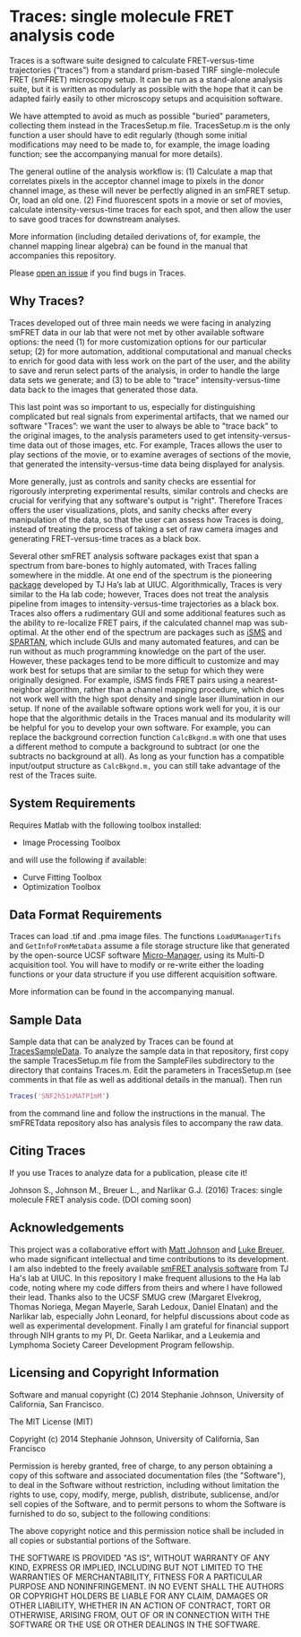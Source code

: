 # Traces: single molecule FRET analysis code

Traces is a software suite designed to calculate FRET-versus-time trajectories (“traces”) from a standard prism-based TIRF single-molecule FRET (smFRET) microscopy setup. It can be run as a stand-alone analysis suite, but it is written as modularly as possible with the hope that it can be adapted fairly easily to other microscopy setups and acquisition software.  

We have attempted to avoid as much as possible "buried" parameters, collecting them instead in the TracesSetup.m file.  TracesSetup.m is the only function a user should have to edit regularly (though some initial modifications may need to be made to, for example, the image loading function; see the accompanying manual for more details).

The general outline of the analysis workflow is: (1) Calculate a map that correlates pixels in the acceptor channel image to pixels in the donor channel image, as these will never be perfectly aligned in an smFRET setup. Or, load an old one. (2) Find fluorescent spots in a movie or set of movies, calculate intensity-versus-time traces for each spot, and then allow the user to save good traces for downstream analyses.

More information (including detailed derivations of, for example, the channel mapping linear algebra) can be found in the manual that accompanies this repository.

Please [open an issue](http://www.youtube.com/watch?v=TJlYiMp8FuY) if you find bugs in Traces. 

## Why Traces?

Traces developed out of three main needs we were facing in analyzing smFRET data in our lab that were not met by other available software options: the need (1) for more customization options for our particular setup; (2) for more automation, additional computational and manual checks to enrich for good data with less work on the part of the user, and the ability to save and rerun select parts of the analysis, in order to handle the large data sets we generate; and (3) to be able to "trace" intensity-versus-time data back to the images that generated those data. 

This last point was so important to us, especially for distinguishing complicated but real signals from experimental artifacts, that we named our software "Traces”: we want the user to always be able to "trace back" to the original images, to the analysis parameters used to get intensity-versus-time data out of those images, etc. For example, Traces allows the user to play sections of the movie, or to examine averages of sections of the movie, that generated the intensity-versus-time data being displayed for analysis.

More generally, just as controls and sanity checks are essential for rigorously interpreting experimental results, similar controls and checks are crucial for verifying that any software's output is "right". Therefore Traces offers the user visualizations, plots, and sanity checks after every manipulation of the data, so that the user can assess how Traces is doing, instead of treating the process of taking a set of raw camera images and generating FRET-versus-time traces as a black box.

Several other smFRET analysis software packages exist that span a spectrum from bare-bones to highly automated, with Traces falling somewhere in the middle. At one end of the spectrum is the pioneering [package](http://cplc.illinois.edu/software/) developed by TJ Ha’s lab at UIUC. Algorithmically, Traces is very similar to the Ha lab code; however, Traces does not treat the analysis pipeline from images to intensity-versus-time trajectories as a black box. Traces also offers a rudimentary GUI and some additional features such as the ability to re-localize FRET pairs, if the calculated channel map was sub-optimal. At the other end of the spectrum are packages such as [iSMS](http://isms.au.dk/) and [SPARTAN](http://www.scottcblanchardlab.com/#!software/i7met), which include GUIs and many automated features, and can be run without as much programming knowledge on the part of the user. However, these packages tend to be more difficult to customize and may work best for setups that are similar to the setup for which they were originally designed. For example, iSMS finds FRET pairs using a nearest-neighbor algorithm, rather than a channel mapping procedure, which does not work well with the high spot density and single laser illumination in our setup. If none of the available software options work well for you, it is our hope that the algorithmic details in the Traces manual and its modularity will be helpful for you to develop your own software. For example, you can replace the background correction function `CalcBkgnd.m` with one that uses a different method to compute a background to subtract (or one the subtracts no background at all). As long as your function has a compatible input/output structure as `CalcBkgnd.m,` you can still take advantage of the rest of the Traces suite.

## System Requirements

Requires Matlab with the following toolbox installed:
* Image Processing Toolbox

and will use the following if available:
* Curve Fitting Toolbox
* Optimization Toolbox

## Data Format Requirements

Traces can load .tif and .pma image files. The functions `LoadUManagerTifs` and `GetInfoFromMetaData` assume a file storage structure like that generated by the open-source UCSF software [Micro-Manager](http://www.micro-manager.org), using its Multi-D acquisition tool. You will have to modify or re-write either the loading functions or your data structure if you use different acquisition software.

More information can be found in the accompanying manual.

## Sample Data

Sample data that can be analyzed by Traces can be found at [TracesSampleData](https://github.com/stephlj/TracesSampleData). To analyze the sample data in that repository, first copy the sample TracesSetup.m file from the SampleFiles subdirectory to the directory that contains Traces.m. Edit the parameters in TracesSetup.m (see comments in that file as well as additional details in the manual). Then run

```matlab
Traces('SNF2h51nMATP1mM')
```

from the command line and follow the instructions in the manual. The smFRETdata repository also has analysis files to accompany the raw data.

## Citing Traces

If you use Traces to analyze data for a publication, please cite it!

Johnson S., Johnson M., Breuer L., and Narlikar G.J. (2016) Traces: single molecule FRET analysis code. (DOI coming soon)

## Acknowledgements

This project was a collaborative effort with [Matt Johnson](http://www.themattjohnson.com/) and [Luke Breuer](http://luke.breuer.com), who made significant intellectual and time contributions to its development.  I am also indebted to the freely available [smFRET analysis software](http://cplc.illinois.edu/software/) from TJ Ha's lab at UIUC. In this repository I make frequent allusions to the Ha lab code, noting where my code differs from theirs and where I have followed their lead. Thanks also to the UCSF SMUG crew (Margaret Elvekrog, Thomas Noriega, Megan Mayerle, Sarah Ledoux, Daniel Elnatan) and the Narlikar lab, especially John Leonard, for helpful discussions about code as well as experimental development. Finally I am grateful for financial support through NIH grants to my PI, Dr. Geeta Narlikar, and a Leukemia and Lymphoma Society Career Development Program fellowship.

## Licensing and Copyright Information

Software and manual copyright (C)  2014 Stephanie Johnson, University of California, San Francisco.

 The MIT License (MIT)
 
 Copyright (c) 2014 Stephanie Johnson, University of California, San Francisco
 
 Permission is hereby granted, free of charge, to any person obtaining a copy
 of this software and associated documentation files (the "Software"), to deal
 in the Software without restriction, including without limitation the rights
 to use, copy, modify, merge, publish, distribute, sublicense, and/or sell
 copies of the Software, and to permit persons to whom the Software is
 furnished to do so, subject to the following conditions:
 
 The above copyright notice and this permission notice shall be included in all
 copies or substantial portions of the Software.
 
 THE SOFTWARE IS PROVIDED "AS IS", WITHOUT WARRANTY OF ANY KIND, EXPRESS OR
 IMPLIED, INCLUDING BUT NOT LIMITED TO THE WARRANTIES OF MERCHANTABILITY,
 FITNESS FOR A PARTICULAR PURPOSE AND NONINFRINGEMENT. IN NO EVENT SHALL THE
 AUTHORS OR COPYRIGHT HOLDERS BE LIABLE FOR ANY CLAIM, DAMAGES OR OTHER
 LIABILITY, WHETHER IN AN ACTION OF CONTRACT, TORT OR OTHERWISE, ARISING FROM,
 OUT OF OR IN CONNECTION WITH THE SOFTWARE OR THE USE OR OTHER DEALINGS IN THE
 SOFTWARE.